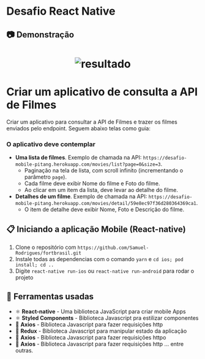 # Desafio React Native

## :camera: Demonstração
<h1 align="center"> <img alt="resultado" src="https://github.com/Samuel-Rodrigues/desafio-rn/blob/master/pitangar.gif"/>
</h1>

# Criar um aplicativo de consulta a API de Filmes #

Criar um aplicativo para consultar a API de Filmes e trazer os filmes enviados pelo endpoint. Seguem abaixo telas como guia:

### **O aplicativo deve contemplar** ###

- __Uma lista de filmes__. Exemplo de chamada na API: `https://desafio-mobile-pitang.herokuapp.com/movies/list?page=0&size=3`.
    * Paginação na tela de lista, com scroll infinito (incrementando o parâmetro `page`).
    * Cada filme deve exibir Nome do filme e Foto do filme.
    * Ao clicar em um item da lista, deve levar ao detalhe do filme.
- __Detalhes de um filme__. Exemplo de chamada na API: `https://desafio-mobile-pitang.herokuapp.com/movies/detail/59e8ec97f36d280364369ca1`.
    * O item de detalhe deve exibir Nome, Foto e Descrição do filme.

## :clipboard: Iniciando a aplicação Mobile (React-native)

1. Clone o repositório com `https://github.com/Samuel-Rodrigues/fortbrasil.git`
2. Instale todas as dependencias com o comando `yarn` e `cd ios; pod install; cd ..`
3. Digite `react-native run-ios` ou `react-native run-android`  para rodar o projeto

## :hammer: Ferramentas usadas

- ⚛️ **React-native** - Uma biblioteca JavaScript para criar mobile Apps 
- ⚛️ **Styled Components** - Biblioteca Javascript pra estilizar componentes
- 📄 **Axios** - Biblioteca Javascript para fazer requisições http
- 📄 **Redux** - Biblioteca Javascript para manipular estado da aplicação
- 📄 **Axios** - Biblioteca Javascript para fazer requisições httpo
- 📄 **Axios** - Biblioteca Javascript para fazer requisições http
... entre outras.
